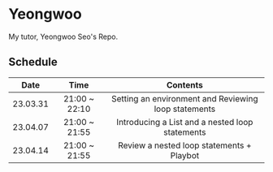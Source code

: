 # Yeongwoo
My tutor, Yeongwoo Seo's Repo.

## Schedule

|   Date   |      Time     |                       Contents                       |
|:--------:|:-------------:|:----------------------------------------------------:|
| 23.03.31 | 21:00 ~ 22:10 | Setting an environment and Reviewing loop statements |
| 23.04.07 | 21:00 ~ 21:55 |    Introducing a List and a nested loop statements   |
| 23.04.14 | 21:00 ~ 21:55 |       Review a nested loop statements + Playbot      |